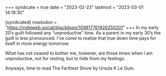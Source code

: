 +++
syndicate = true
date = "2023-02-23"
lastmod = "2023-03-01 14:19:30"

[syndicated]
mastodon = "https://indieweb.social/@acbilson/109917761926250201"
+++
In my early 20’s guilt followed any “unproductive” time. As a parent in my early 30’s the guilt is less pronounced. I’ve come to realize that true down time pays for itself in more energy tomorrow.

What has not ceased to bother me, however, are those times when I am unproductive, not for resting, but to hide from my feelings.

Anyways, time to read The Farthest Shore by Ursula K Le Guin.
